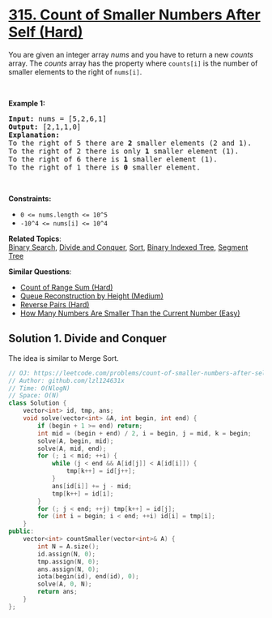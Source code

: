 # [315. Count of Smaller Numbers After Self (Hard)](https://leetcode.com/problems/count-of-smaller-numbers-after-self/)

<p>You are given an integer array <i>nums</i> and you have to return a new <i>counts</i> array. The <i>counts</i> array has the property where <code>counts[i]</code> is the number of smaller elements to the right of <code>nums[i]</code>.</p>

<p>&nbsp;</p>
<p><strong>Example 1:</strong></p>

<pre><strong>Input:</strong> nums = [5,2,6,1]
<strong>Output:</strong> [2,1,1,0]
<strong>Explanation:</strong>
To the right of 5 there are <b>2</b> smaller elements (2 and 1).
To the right of 2 there is only <b>1</b> smaller element (1).
To the right of 6 there is <b>1</b> smaller element (1).
To the right of 1 there is <b>0</b> smaller element.
</pre>

<p>&nbsp;</p>
<p><strong>Constraints:</strong></p>

<ul>
	<li><code>0 &lt;= nums.length &lt;= 10^5</code></li>
	<li><code>-10^4&nbsp;&lt;= nums[i] &lt;= 10^4</code></li>
</ul>


**Related Topics**:  
[Binary Search](https://leetcode.com/tag/binary-search/), [Divide and Conquer](https://leetcode.com/tag/divide-and-conquer/), [Sort](https://leetcode.com/tag/sort/), [Binary Indexed Tree](https://leetcode.com/tag/binary-indexed-tree/), [Segment Tree](https://leetcode.com/tag/segment-tree/)

**Similar Questions**:
* [Count of Range Sum (Hard)](https://leetcode.com/problems/count-of-range-sum/)
* [Queue Reconstruction by Height (Medium)](https://leetcode.com/problems/queue-reconstruction-by-height/)
* [Reverse Pairs (Hard)](https://leetcode.com/problems/reverse-pairs/)
* [How Many Numbers Are Smaller Than the Current Number (Easy)](https://leetcode.com/problems/how-many-numbers-are-smaller-than-the-current-number/)

## Solution 1. Divide and Conquer

The idea is similar to Merge Sort.

```cpp
// OJ: https://leetcode.com/problems/count-of-smaller-numbers-after-self/
// Author: github.com/lzl124631x
// Time: O(NlogN)
// Space: O(N)
class Solution {
    vector<int> id, tmp, ans;
    void solve(vector<int> &A, int begin, int end) {
        if (begin + 1 >= end) return;
        int mid = (begin + end) / 2, i = begin, j = mid, k = begin;
        solve(A, begin, mid);
        solve(A, mid, end);
        for (; i < mid; ++i) {
            while (j < end && A[id[j]] < A[id[i]]) {
                tmp[k++] = id[j++];
            }
            ans[id[i]] += j - mid;
            tmp[k++] = id[i];
        }
        for (; j < end; ++j) tmp[k++] = id[j];
        for (int i = begin; i < end; ++i) id[i] = tmp[i];
    }
public:
    vector<int> countSmaller(vector<int>& A) {
        int N = A.size();
        id.assign(N, 0);
        tmp.assign(N, 0);
        ans.assign(N, 0);
        iota(begin(id), end(id), 0);
        solve(A, 0, N);
        return ans;
    }
};
```
